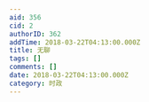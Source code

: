 ```yaml
---
aid: 356
cid: 2
authorID: 362
addTime: 2018-03-22T04:13:00.000Z
title: 无聊
tags: []
comments: []
date: 2018-03-22T04:13:00.000Z
category: 时政
---
```



